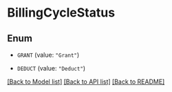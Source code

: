 # BillingCycleStatus

## Enum


* `GRANT` (value: `"Grant"`)

* `DEDUCT` (value: `"Deduct"`)


[[Back to Model list]](../README.md#documentation-for-models) [[Back to API list]](../README.md#documentation-for-api-endpoints) [[Back to README]](../README.md)


